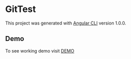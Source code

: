 # GitTest

This project was generated with [Angular CLI](https://github.com/angular/angular-cli) version 1.0.0.

## Demo

To see working demo visit [DEMO](https://artem-shev.github.io/git-test)
